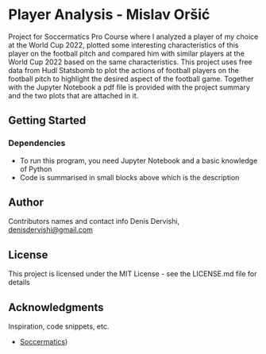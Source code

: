 # Player Analysis - Mislav Oršić

Project for Soccermatics Pro Course where I analyzed a player of my choice at the World Cup 2022, plotted some interesting characteristics of this player on the football pitch and compared him with similar players at the World Cup 2022 based on the same characteristics. This project uses free data from Hudl Statsbomb to plot the actions of football players on the football pitch to highlight the desired aspect of the football game. Together with the Jupyter Notebook a pdf file is provided with the project summary and the two plots that are attached in it.

## Getting Started

### Dependencies

* To run this program, you need Jupyter Notebook and a basic knowledge of Python 
* Code is summarised in small blocks above which is the description

## Author

Contributors names and contact info
Denis Dervishi, denisdervishi@gmail.com

## License

This project is licensed under the MIT License - see the LICENSE.md file for details

## Acknowledgments

Inspiration, code snippets, etc.
* [Soccermatics](https://soccermatics.readthedocs.io/en/latest/))
